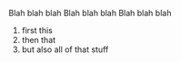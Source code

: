 Blah blah blah
Blah blah blah
Blah blah blah

1. first this
1. then that
1. but also all of that stuff
